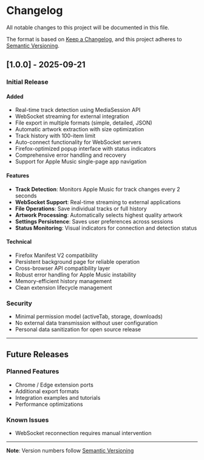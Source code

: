 # Changelog

All notable changes to this project will be documented in this file.

The format is based on [Keep a Changelog](https://keepachangelog.com/en/1.0.0/),
and this project adheres to [Semantic Versioning](https://semver.org/spec/v2.0.0.html).

## [1.0.0] - 2025-09-21

### Initial Release

#### Added
- Real-time track detection using MediaSession API
- WebSocket streaming for external integration
- File export in multiple formats (simple, detailed, JSON)
- Automatic artwork extraction with size optimization
- Track history with 100-item limit
- Auto-connect functionality for WebSocket servers
- Firefox-optimized popup interface with status indicators
- Comprehensive error handling and recovery
- Support for Apple Music single-page app navigation

#### Features
- **Track Detection**: Monitors Apple Music for track changes every 2 seconds
- **WebSocket Support**: Real-time streaming to external applications
- **File Operations**: Save individual tracks or full history
- **Artwork Processing**: Automatically selects highest quality artwork
- **Settings Persistence**: Saves user preferences across sessions
- **Status Monitoring**: Visual indicators for connection and detection status

#### Technical
- Firefox Manifest V2 compatibility
- Persistent background page for reliable operation
- Cross-browser API compatibility layer
- Robust error handling for Apple Music instability
- Memory-efficient history management
- Clean extension lifecycle management

### Security
- Minimal permission model (activeTab, storage, downloads)
- No external data transmission without user configuration
- Personal data sanitization for open source release

---

## Future Releases

### Planned Features
- Chrome / Edge extension ports
- Additional export formats
- Integration examples and tutorials
- Performance optimizations

### Known Issues
- WebSocket reconnection requires manual intervention

---

**Note**: Version numbers follow [Semantic Versioning](https://semver.org/)